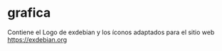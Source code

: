 # grafica
Contiene el Logo de exdebian y los íconos adaptados para el sitio web https://exdebian.org

